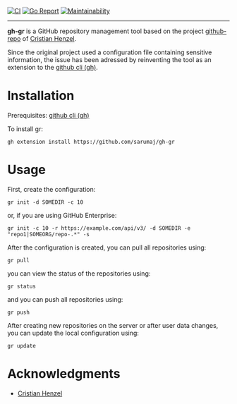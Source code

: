 [![CI](https://github.com/sarumaj/gh-gr/actions/workflows/build_and_release.yml/badge.svg)](https://github.com/sarumaj/gh-gr/actions/)
[![Go Report](https://goreportcard.com/badge/github.com/sarumaj/gh-gr)](https://goreportcard.com/report/github.com/sarumaj/gh-gr)
[![Maintainability](https://img.shields.io/codeclimate/maintainability-percentage/sarumaj/gh-gr.svg)](https://codeclimate.com/github/sarumaj/gh-gr/maintainability)

---

**gh-gr** is a GitHub repository management tool based on the project [github-repo](https://github.com/CristianHenzel/github-repo) of [Cristian Henzel](https://github.com/CristianHenzel).

Since the original project used a configuration file containing sensitive information, the issue has been adressed by reinventing the tool as an extension to the [github cli (gh)](https://cli.github.com/).

# Installation

Prerequisites: [github cli (gh)](https://cli.github.com/)

To install gr:

```
gh extension install https://github.com/sarumaj/gh-gr
```

# Usage

First, create the configuration:

```
gr init -d SOMEDIR -c 10
```

or, if you are using GitHub Enterprise:

```
gr init -c 10 -r https://example.com/api/v3/ -d SOMEDIR -e "repo1|SOMEORG/repo-.*" -s
```

After the configuration is created, you can pull all repositories using:

```
gr pull
```

you can view the status of the repositories using:

```
gr status
```

and you can push all repositories using:

```
gr push
```

After creating new repositories on the server or after user data changes, you can update the local configuration using:

```
gr update
```

# Acknowledgments

- [Cristian Henzel](https://github.com/CristianHenzel)
